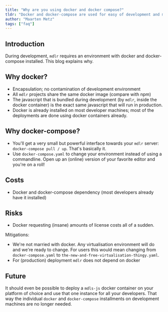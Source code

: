 ```yaml
---
title: "Why are you using docker and docker compose?"
tldr: "Docker and docker-compose are used for easy of development and maintenance"
author: "Maarten Metz"
tags: ["faq"]
---
```


## Introduction

During development, `mdlr` requires an environment with docker and docker-compose installed. This blog explains why.

## Why docker?

- Encapsulation; no contamination of development environment
- All `mdlr` projects share the same docker image (compare with npm)
- The javascript that is bundled during development (by `mdlr`, inside the docker container) is the exact same javascript that will run in production.
- Docker is already installed on most developer machines; most of the deployments are done using docker containers already.

## Why docker-compose?

- You'll get a very small but powerful interface towards your `mdlr` server: `docker-compose pull / up`. That's basically it.
- Use `docker-compose.yaml` to change your environment instead of using a commandline. Open up an (online) version of your favorite editor and you're on a roll!

## Costs

- Docker and docker-compose dependency (most developers already have it installed)

## Risks

- Docker requesting (insane) amounts of license costs all of a sudden.
  

Mitigations:
  
  
- We're not married with docker. Any virtualisation environment will do and we're ready to change. For users this would mean changing from `docker-compose.yaml` to `the-new-and-free-virtualisation-thingy.yaml`.
- For (production) deployment `mdlr` does not depend on docker

## Future

It should even be possible to deploy a `mdls-js` docker container on your platform of choice and use that one instance for all your developers. That way the individual `docker` and `docker-compose` installments on development machines are no longer needed.
